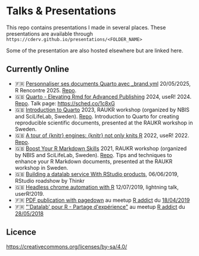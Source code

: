 # Talks & Presentations

This repo contains presentations I made in several places. 
These presentations are available through `https://cderv.github.io/presentations/<FOLDER_NAME>`

Some of the presentation are also hosted elsewhere but are linked here.

## Currently Online

+ :fr: [Personnaliser ses documents Quarto avec _brand.yml](https://cderv.github.io/rr2025-quarto-brand-yml/) 20/05/2025, R Rencontre 2025. [Repo](https://github.com/cderv/rr2025-quarto-brand-yml).
+ :gb: [Quarto - Elevating Rmd for Advanced Publishing](https://cderv.github.io/user2024-quarto-talk/) 2024, useR! 2024. [Repo](https://github.com/cderv/user2024-quarto-talk). Talk page: https://sched.co/1c8xG
+ :gb: [Introduction to Quarto](https://cderv.github.io/raukr-2023-quarto/) 2023, RAUKR workshop (organized by NBIS and SciLifeLab, Sweden). [Repo](https://github.com/cderv/raukr-2023-quarto). Introduction to Quarto for creating reproducible scientific documents, presented at the RAUKR workshop in Sweden.
+ :gb: [A tour of {knitr} engines: {knitr} not only knits R](https://user2022-knitr-engines.netlify.app/) 2022, useR! 2022. [Repo](https://github.com/cderv/user2022-knitr-engines).
+ :gb: [Boost Your R Markdown Skills](https://raukr-boost-rmd-skills.netlify.app/) 2021, RAUKR workshop (organized by NBIS and SciLifeLab, Sweden). [Repo](https://github.com/cderv/raukr-2021-rmd-boost). Tips and techniques to enhance your R Markdown documents, presented at the RAUKR workshop in Sweden.
+ :gb: [Building a datalab service With RStudio products](https://speakerdeck.com/cderv/building-a-datalab-service), 06/06/2019,  RStudio roadshow by Thinkr
+ :gb: [Headless chrome automation with R](https://cderv.gitlab.io/user2019-crrri/) 12/07/2019, lightning talk, userR!2019.
+ :fr: [PDF publication with pagedown](https://cderv.github.io/presentations/meetupr-pagedown) au meetup [R addict](https://www.meetup.com/fr-FR/rparis/) du [18/04/2019](https://www.meetup.com/fr-FR/rparis/events/259951140/)
+ :fr: ["'Datalab' pour R - Partage d'expérience"](https://cderv.github.io/presentations/MEETUPR-DATALAB) au meetup [R addict](https://www.meetup.com/fr-FR/rparis/) du [28/05/2018](https://www.meetup.com/fr-FR/rparis/events/250768026/)

## Licence

https://creativecommons.org/licenses/by-sa/4.0/
